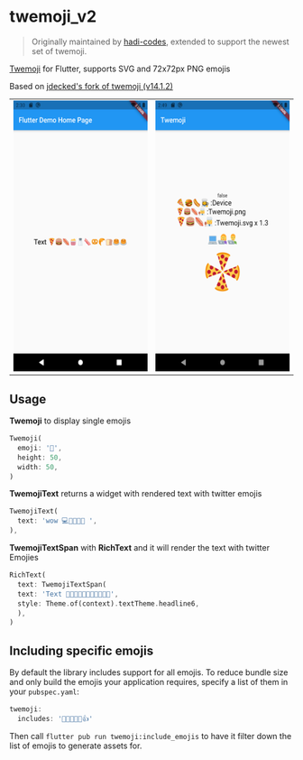 # twemoji_v2
> Originally maintained by [hadi-codes](https://github.com/hadi-codes), extended to support the newest set of twemoji.

[Twemoji](https://twemoji.twitter.com/) for Flutter, supports SVG and 72x72px PNG emojis

Based on [jdecked's fork of twemoji (v14.1.2)](https://github.com/jdecked/twemoji)

<table>
  <tr>
    <td><img src="art/1.png" width=270 height=480></td>
    <td><img src="art/2.png" width=270 height=480></td>
  </tr>
 </table>

## Usage

**Twemoji** to display single emojis

```dart
Twemoji(
  emoji: '🍕',
  height: 50,
  width: 50,
)
```

**TwemojiText** returns a widget with rendered text with twitter emojis

```dart
TwemojiText(
  text: 'wow 💻👩‍💻👨‍💻 ',
),
```

**TwemojiTextSpan** with **RichText** and it will render the text with twitter Emojies

```dart
RichText(
  text: TwemojiTextSpan(
  text: 'Text 🍕🍔🌭🍿🧂🥓🥨🥐🍞🥞🥞',
  style: Theme.of(context).textTheme.headline6,
  ),
)
```

## Including specific emojis

By default the library includes support for all emojis. To reduce bundle size and only build the emojis your application requires, specify a list of them in your `pubspec.yaml`:

```dart
twemoji:
  includes: '👩‍👩‍👧‍👧👏👍'
```

Then call `flutter pub run twemoji:include_emojis` to have it filter down the list of emojis to generate assets for.
